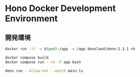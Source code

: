 # Hono Docker Development Environment


## 開発環境

```bash
docker run -it -v $(pwd):/app -w /app denoland/deno:2.3.1 sh
```

```bash
docker compose build
docker compose run --rm -P app bash
```

```bash
deno run --allow-net --watch main.ts
```
